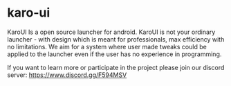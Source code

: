 # karo-ui
KaroUI Is a open source launcher for android. KaroUI is not your ordinary launcher - with design which is meant for professionals, max efficiency with no limitations. We aim for a system where user made tweaks could be applied to the launcher even if the user has no experience in programming.

If you want to learn more or participate in the project please join our discord server: https://www.discord.gg/F594MSV
